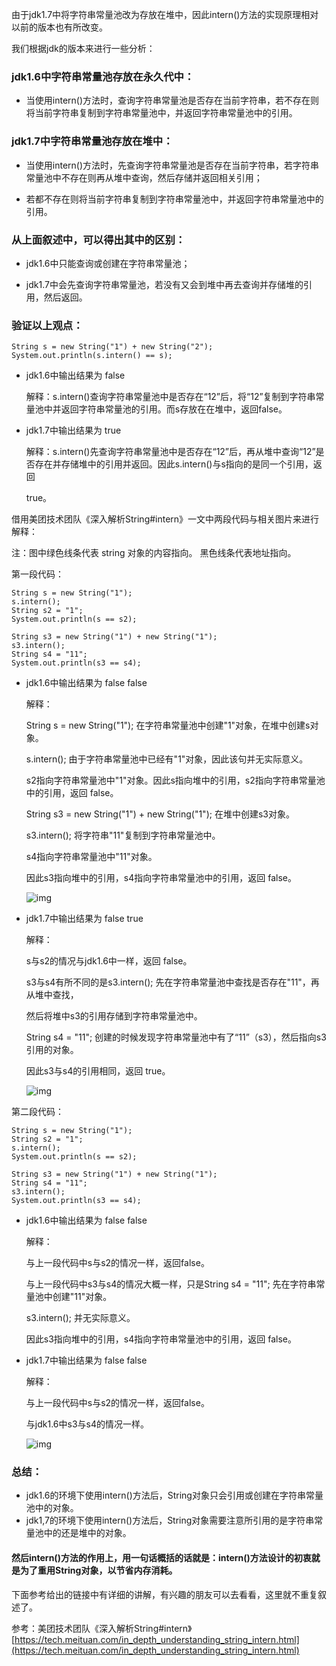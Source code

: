 由于jdk1.7中将字符串常量池改为存放在堆中，因此intern()方法的实现原理相对以前的版本也有所改变。

我们根据jdk的版本来进行一些分析：

### jdk1.6中字符串常量池存放在永久代中：

* 当使用intern()方法时，查询字符串常量池是否存在当前字符串，若不存在则将当前字符串复制到字符串常量池中，并返回字符串常量池中的引用。

### jdk1.7中字符串常量池存放在堆中：

* 当使用intern()方法时，先查询字符串常量池是否存在当前字符串，若字符串常量池中不存在则再从堆中查询，然后存储并返回相关引用；

* 若都不存在则将当前字符串复制到字符串常量池中，并返回字符串常量池中的引用。

### 从上面叙述中，可以得出其中的区别：

* jdk1.6中只能查询或创建在字符串常量池；

* jdk1.7中会先查询字符串常量池，若没有又会到堆中再去查询并存储堆的引用，然后返回。

### 验证以上观点：　

```
String s = new String("1") + new String("2");
System.out.println(s.intern() == s);
```

* jdk1.6中输出结果为 false

  ​解释：s.intern()查询字符串常量池中是否存在“12”后，将“12”复制到字符串常量池中并返回字符串常量池的引用。而s存放在在堆中，返回false。

* jdk1.7中输出结果为 true

  ​解释：s.intern()先查询字符串常量池中是否存在“12”后，再从堆中查询“12”是否存在并存储堆中的引用并返回。因此s.intern()与s指向的是同一个引用，返回
  
   true。

借用美团技术团队《深入解析String#intern》一文中两段代码与相关图片来进行解释：

注：图中绿色线条代表 string 对象的内容指向。 黑色线条代表地址指向。

第一段代码：

```
String s = new String("1");
s.intern();
String s2 = "1";
System.out.println(s == s2);

String s3 = new String("1") + new String("1");
s3.intern();
String s4 = "11";
System.out.println(s3 == s4);
```

* jdk1.6中输出结果为 false false

  解释：
  
  String s = new String("1"); 在字符串常量池中创建"1"对象，在堆中创建s对象。
  
  s.intern(); 由于字符串常量池中已经有"1"对象，因此该句并无实际意义。
  
  s2指向字符串常量池中"1"对象。因此s指向堆中的引用，s2指向字符串常量池中的引用，返回 false。

  String s3 = new String("1") + new String("1"); 在堆中创建s3对象。
  
  s3.intern(); 将字符串"11"复制到字符串常量池中。
  
  s4指向字符串常量池中"11"对象。

  因此s3指向堆中的引用，s4指向字符串常量池中的引用，返回 false。

  ![img](https://img2018.cnblogs.com/blog/1399084/201903/1399084-20190316140611047-2128507065.png)

* jdk1.7中输出结果为 false true

  解释：

  s与s2的情况与jdk1.6中一样，返回 false。

  s3与s4有所不同的是s3.intern(); 先在字符串常量池中查找是否存在"11"，再从堆中查找，

  然后将堆中s3的引用存储到字符串常量池中。

  String s4 = "11"; 创建的时候发现字符串常量池中有了“11”（s3），然后指向s3引用的对象。

  因此s3与s4的引用相同，返回 true。

  ![img](https://img2018.cnblogs.com/blog/1399084/201903/1399084-20190316140635659-1582684768.png)

第二段代码：

```
String s = new String("1");
String s2 = "1";
s.intern();
System.out.println(s == s2);

String s3 = new String("1") + new String("1");
String s4 = "11";
s3.intern();
System.out.println(s3 == s4);
```

* jdk1.6中输出结果为 false false

  解释：

  与上一段代码中s与s2的情况一样，返回false。

  与上一段代码中s3与s4的情况大概一样，只是String s4 = "11"; 先在字符串常量池中创建"11"对象。

  s3.intern(); 并无实际意义。

  因此s3指向堆中的引用，s4指向字符串常量池中的引用，返回 false。

* jdk1.7中输出结果为 false false

  解释：

  与上一段代码中s与s2的情况一样，返回false。

  与jdk1.6中s3与s4的情况一样。

  ![img](https://img2018.cnblogs.com/blog/1399084/201903/1399084-20190316140651335-411801566.png)

### 总结：

*  jdk1.6的环境下使用intern()方法后，String对象只会引用或创建在字符串常量池中的对象。
*  jdk1,7的环境下使用intern()方法后，String对象需要注意所引用的是字符串常量池中的还是堆中的对象。

#### 然后intern()方法的作用上，用一句话概括的话就是：intern()方法设计的初衷就是为了重用String对象，以节省内存消耗。

下面参考给出的链接中有详细的讲解，有兴趣的朋友可以去看看，这里就不重复叙述了。

参考：美团技术团队《深入解析String#intern》 [https://tech.meituan.com/in_depth_understanding_string_intern.html](https://tech.meituan.com/in_depth_understanding_string_intern.html)
